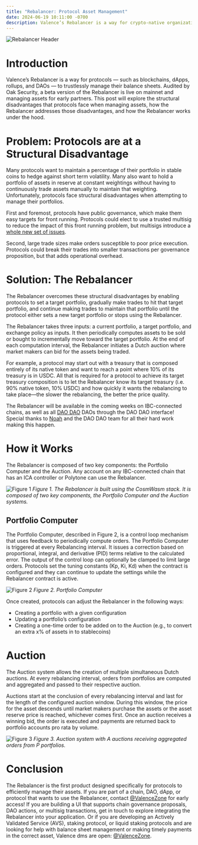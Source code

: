 ```yaml
---
title: "Rebalancer: Protocol Asset Management"
date: 2024-06-19 10:11:00 -0700
description: Valence’s Rebalancer is a way for crypto-native organizations — such as protocol,s blockchains, dApps, rollups, and DAOs — to trustlessly manage their balance sheets.
---
```


![Rebalancer Header](/img/blog/rebalancer2.png)

# Introduction

Valence’s Rebalancer is a way for protocols — such as blockchains, dApps, rollups, and DAOs — to trustlessly manage their balance sheets. Audited by Oak Security, a beta version of the Rebalancer is live on mainnet and managing assets for early partners. This post will explore the structural disadvantages that protocols face when managing assets, how the Rebalancer addresses those disadvantages, and how the Rebalancer works under the hood.

# Problem: Protocols are at a Structural Disadvantage

Many protocols want to maintain a percentage of their portfolio in stable coins to hedge against short term volatility. Many also want to hold a portfolio of assets in reserve at constant weightings without having to continuously trade assets manually to maintain that weighting. Unfortunately, protocols face structural disadvantages when attempting to manage their portfolios.

First and foremost, protocols have public governance, which make them easy targets for front running. Protocols could elect to use a trusted multisig to reduce the impact of this front running problem, but multisigs introduce a [whole new set of issues](https://x.com/TimewaveLabs/status/1765437233593778260?s=20).

Second, large trade sizes make orders susceptible to poor price execution. Protocols could break their trades into smaller transactions per governance proposition, but that adds operational overhead.

# Solution: The Rebalancer

The Rebalancer overcomes these structural disadvantages by enabling protocols to set a target portfolio, gradually make trades to hit that target portfolio, and continue making trades to maintain that portfolio until the protocol either sets a new target portfolio or stops using the Rebalancer.

The Rebalancer takes three inputs: a current portfolio, a target portfolio, and exchange policy as inputs. It then periodically computes assets to be sold or bought to incrementally move toward the target portfolio. At the end of each computation interval, the Rebalancer initiates a Dutch auction where market makers can bid for the assets being traded.

For example, a protocol may start out with a treasury that is composed entirely of its native token and want to reach a point where 10% of its treasury is in USDC. All that is required for a protocol to achieve its target treasury composition is to let the Rebalancer know its target treasury (i.e. 90% native token, 10% USDC) and how quickly it wants the rebalancing to take place—the slower the rebalancing, the better the price quality.

The Rebalancer will be available in the coming weeks on IBC-connected chains, as well as all [DAO DAO](https://daodao.zone/) DAOs through the DAO DAO interface! Special thanks to [Noah](https://twitter.com/noahsaso) and the DAO DAO team for all their hard work making this happen.

# How it Works

The Rebalancer is composed of two key components: the Portfolio Computer and the Auction. Any account on any IBC-connected chain that has an ICA controller or Polytone can use the Rebalancer.

![Figure 1](/img/blog/rebalancer-figure1-white.png)
_Figure 1. The Rebalancer is built using the CosmWasm stack. It is composed of two key components, the Portfolio Computer and the Auction systems._

## Portfolio Computer

The Portfolio Computer, described in Figure 2, is a control loop mechanism that uses feedback to periodically compute orders. The Portfolio Computer is triggered at every Rebalancing interval. It issues a correction based on proportional, integral, and derivative (PID) terms relative to the calculated error. The output of the control loop can optionally be clamped to limit large orders. Protocols set the tuning constants (Kp, Ki, Kd) when the contract is configured and they can continue to update the settings while the Rebalancer contract is active.

![Figure 2](/img/blog/rebalancer-figure2-white.png)
_Figure 2. Portfolio Computer_

Once created, protocols can adjust the Rebalancer in the following ways:

- Creating a portfolio with a given configuration
- Updating a portfolio’s configuration
- Creating a one-time order to be added on to the Auction (e.g., to convert an extra x% of assets in to stablecoins)

# Auction

The Auction system allows the creation of multiple simultaneous Dutch auctions. At every rebalancing interval, orders from portfolios are computed and aggregated and passed to their respective auction.

Auctions start at the conclusion of every rebalancing interval and last for the length of the configured auction window. During this window, the price for the asset descends until market makers purchase the assets or the asset reserve price is reached, whichever comes first. Once an auction receives a winning bid, the order is executed and payments are returned back to portfolio accounts pro rata by volume.

![Figure 3](/img/blog/rebalancer-figure3-white.png)
_Figure 3. Auction system with A auctions receiving aggregated orders from P portfolios._

# Conclusion

The Rebalancer is the first product designed specifically for protocols to efficiently manage their assets. If you are part of a chain, DAO, dApp, or protocol that wants to use the Rebalancer, contact [@ValenceZone](https://x.com/ValenceZone) for early access! If you are building a UI that supports chain governance proposals, DAO actions, or multisig transactions, get in touch to explore integrating the Rebalancer into your application. Or if you are developing an Actively Validated Service (AVS), staking protocol, or liquid staking protocols and are looking for help with balance sheet management or making timely payments in the correct asset, Valence dms are open: [@ValenceZone](https://x.com/ValenceZone).
